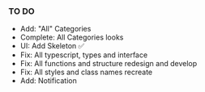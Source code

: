 ### TO DO

- Add: "All" Categories
- Complete: All Categories looks
- UI: Add Skeleton ✅
- Fix: All typescript, types and interface
- Fix: All functions and structure redesign and develop
- Fix: All styles and class names recreate
- Add: Notification
